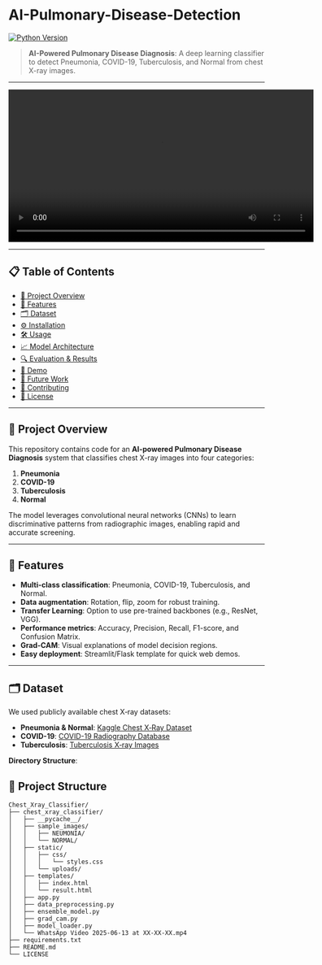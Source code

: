 # AI-Pulmonary-Disease-Detection


[![Python Version](https://img.shields.io/badge/python-3.8%2B-green.svg)](https://www.python.org/)

> **AI-Powered Pulmonary Disease Diagnosis**: A deep learning classifier to detect Pneumonia, COVID-19, Tuberculosis, and Normal from chest X-ray images.

---
<video width="600" controls>
  <source src="WhatsApp Video 2025-06-13 at 10.11.53.mp4" type="video/mp4">
  Your browser does not support the video tag.
</video>

-----

## 📋 Table of Contents
- [🎯 Project Overview](#-project-overview)
- [🚀 Features](#-features)
- [🗂️ Dataset](#-dataset)
- [⚙️ Installation](#-installation)
- [🛠️ Usage](#-usage)
- [📈 Model Architecture](#-model-architecture)
- [🔍 Evaluation & Results](#-evaluation--results)
- [🎥 Demo](#-demo)
- [🧠 Future Work](#-future-work)
- [🤝 Contributing](#-contributing)
- [📄 License](#-license)

---

## 🎯 Project Overview
This repository contains code for an **AI-powered Pulmonary Disease Diagnosis** system that classifies chest X-ray images into four categories:

1. **Pneumonia**  
2. **COVID-19**  
3. **Tuberculosis**  
4. **Normal**  

The model leverages convolutional neural networks (CNNs) to learn discriminative patterns from radiographic images, enabling rapid and accurate screening.

---

## 🚀 Features
- **Multi-class classification**: Pneumonia, COVID-19, Tuberculosis, and Normal.  
- **Data augmentation**: Rotation, flip, zoom for robust training.  
- **Transfer Learning**: Option to use pre-trained backbones (e.g., ResNet, VGG).  
- **Performance metrics**: Accuracy, Precision, Recall, F1-score, and Confusion Matrix.  
- **Grad-CAM**: Visual explanations of model decision regions.  
- **Easy deployment**: Streamlit/Flask template for quick web demos.  

---

## 🗂️ Dataset
We used publicly available chest X‑ray datasets:  
- **Pneumonia & Normal**: [Kaggle Chest X‑Ray Dataset](https://www.kaggle.com/paultimothymooney/chest-xray-pneumonia)  
- **COVID-19**: [COVID-19 Radiography Database](https://www.kaggle.com/tawsifurrahman/covid19-radiography-database)  
- **Tuberculosis**: [Tuberculosis X‑ray Images](https://www.kaggle.com/adityaomkar/pediatric-tuberculosis-chest-xray)

**Directory Structure**:
## 📂 Project Structure

```plaintext
Chest_Xray_Classifier/
├── chest_xray_classifier/
│   ├── __pycache__/
│   ├── sample_images/
│   │   ├── NEUMONIA/
│   │   └── NORMAL/
│   ├── static/
│   │   ├── css/
│   │   │   └── styles.css
│   │   └── uploads/
│   ├── templates/
│   │   ├── index.html
│   │   └── result.html
│   ├── app.py
│   ├── data_preprocessing.py
│   ├── ensemble_model.py
│   ├── grad_cam.py
│   ├── model_loader.py
│   └── WhatsApp Video 2025-06-13 at XX-XX-XX.mp4
├── requirements.txt
├── README.md
└── LICENSE
```


